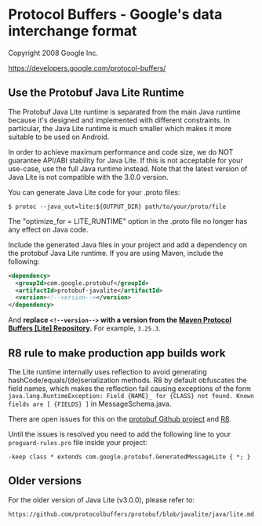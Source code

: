 # Protocol Buffers - Google's data interchange format

Copyright 2008 Google Inc.

https://developers.google.com/protocol-buffers/

## Use the Protobuf Java Lite Runtime

The Protobuf Java Lite runtime is separated from the main Java runtime because
it's designed and implemented with different constraints. In particular, the Java
Lite runtime is much smaller which makes it more suitable to be used on Android.

In order to achieve maximum performance and code size, we do
NOT guarantee API/ABI stability for Java Lite. If this is not acceptable
for your use-case, use the full Java runtime instead. Note that
the latest version of Java Lite is not compatible with the 3.0.0 version.

You can generate Java Lite code for your .proto files:

    $ protoc --java_out=lite:${OUTPUT_DIR} path/to/your/proto/file

The "optimize_for = LITE_RUNTIME" option in the .proto file no longer has any
effect on Java code.

Include the generated Java files in your project and add a dependency on the
protobuf Java Lite runtime. If you are using Maven, include the following:

```xml
<dependency>
  <groupId>com.google.protobuf</groupId>
  <artifactId>protobuf-javalite</artifactId>
  <version><!--version--></version>
</dependency>
```

And **replace `<!--version-->` with a version from the
[Maven Protocol Buffers \[Lite\] Repository](https://mvnrepository.com/artifact/com.google.protobuf/protobuf-javalite).**
For example, `3.25.3`.

## R8 rule to make production app builds work

The Lite runtime internally uses reflection to avoid generating hashCode/equals/(de)serialization methods. 
R8 by default obfuscates the field names, which makes the reflection fail causing exceptions of the form 
`java.lang.RuntimeException: Field {NAME}_ for {CLASS} not found. Known fields are [ {FIELDS} ]` in MessageSchema.java.

There are open issues for this on the [protobuf Github project](https://github.com/protocolbuffers/protobuf/issues/6463) and [R8](https://issuetracker.google.com/issues/144631039).

Until the issues is resolved you need to add the following line to your `proguard-rules.pro` file inside your project:

```
-keep class * extends com.google.protobuf.GeneratedMessageLite { *; }
```

## Older versions

For the older version of Java Lite (v3.0.0), please refer to:

    https://github.com/protocolbuffers/protobuf/blob/javalite/java/lite.md
